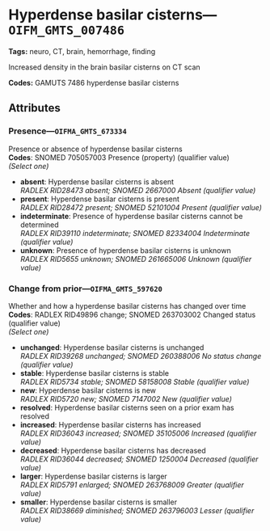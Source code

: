 # Hyperdense basilar cisterns—`OIFM_GMTS_007486`

**Tags:** neuro, CT, brain, hemorrhage, finding

Increased density in the brain basilar cisterns on CT scan

**Codes:** GAMUTS 7486 hyperdense basilar cisterns

## Attributes

### Presence—`OIFMA_GMTS_673334`

Presence or absence of hyperdense basilar cisterns  
**Codes**: SNOMED 705057003 Presence (property) (qualifier value)  
*(Select one)*

- **absent**: Hyperdense basilar cisterns is absent  
_RADLEX RID28473 absent; SNOMED 2667000 Absent (qualifier value)_
- **present**: Hyperdense basilar cisterns is present  
_RADLEX RID28472 present; SNOMED 52101004 Present (qualifier value)_
- **indeterminate**: Presence of hyperdense basilar cisterns cannot be determined  
_RADLEX RID39110 indeterminate; SNOMED 82334004 Indeterminate (qualifier value)_
- **unknown**: Presence of hyperdense basilar cisterns is unknown  
_RADLEX RID5655 unknown; SNOMED 261665006 Unknown (qualifier value)_

### Change from prior—`OIFMA_GMTS_597620`

Whether and how a hyperdense basilar cisterns has changed over time  
**Codes**: RADLEX RID49896 change; SNOMED 263703002 Changed status (qualifier value)  
*(Select one)*

- **unchanged**: Hyperdense basilar cisterns is unchanged  
_RADLEX RID39268 unchanged; SNOMED 260388006 No status change (qualifier value)_
- **stable**: Hyperdense basilar cisterns is stable  
_RADLEX RID5734 stable; SNOMED 58158008 Stable (qualifier value)_
- **new**: Hyperdense basilar cisterns is new  
_RADLEX RID5720 new; SNOMED 7147002 New (qualifier value)_
- **resolved**: Hyperdense basilar cisterns seen on a prior exam has resolved  
- **increased**: Hyperdense basilar cisterns has increased  
_RADLEX RID36043 increased; SNOMED 35105006 Increased (qualifier value)_
- **decreased**: Hyperdense basilar cisterns has decreased  
_RADLEX RID36044 decreased; SNOMED 1250004 Decreased (qualifier value)_
- **larger**: Hyperdense basilar cisterns is larger  
_RADLEX RID5791 enlarged; SNOMED 263768009 Greater (qualifier value)_
- **smaller**: Hyperdense basilar cisterns is smaller  
_RADLEX RID38669 diminished; SNOMED 263796003 Lesser (qualifier value)_